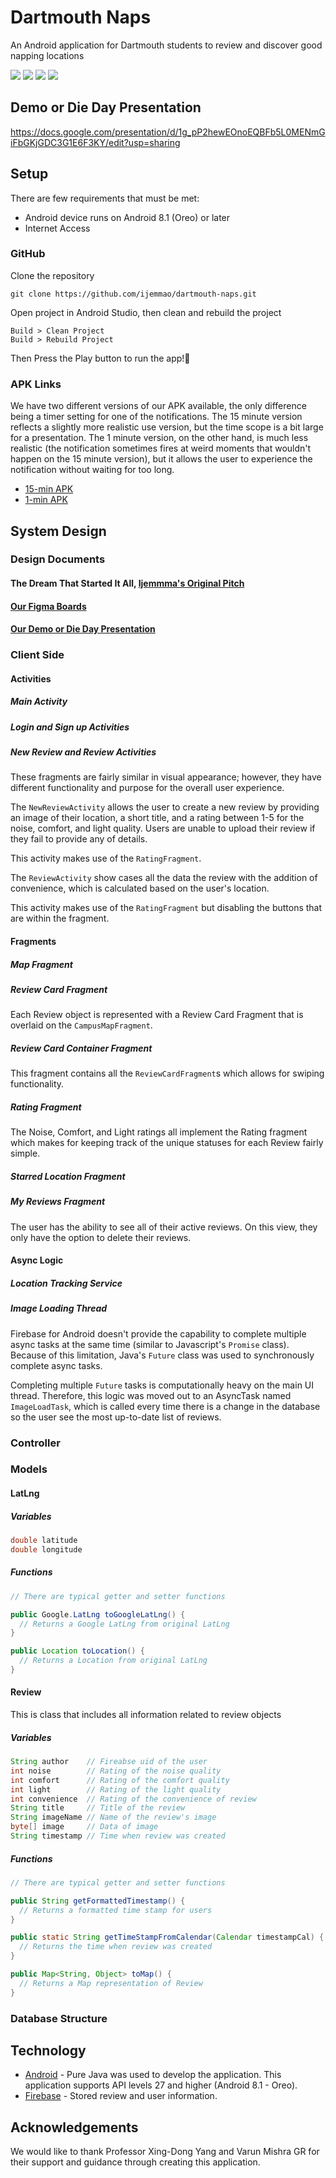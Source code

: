 # Dartmouth Naps
An Android application for Dartmouth students to review and discover good napping locations

![](./images/Sign_Up.png)
![](./images/Campus_Map_View.png)
![](./images/Starred_Locations.png)
![](./images/Settings_Drawer.png)

## Demo or Die Day Presentation
<https://docs.google.com/presentation/d/1g_pP2hewEOnoEQBFb5L0MENmGiFbGKjGDC3G1E6F3KY/edit?usp=sharing>

## Setup
There are few requirements that must be met:

* Android device runs on Android 8.1 (Oreo) or later
* Internet Access

### GitHub

Clone the repository
```
git clone https://github.com/ijemmao/dartmouth-naps.git
```

Open project in Android Studio, then clean and rebuild the project
```
Build > Clean Project
Build > Rebuild Project
```

Then Press the Play button to run the app!🎉

### APK Links

We have two different versions of our APK available, the only difference being a timer setting for one of the notifications. The 15 minute version reflects a slightly more realistic use version, but the time scope is a bit large for a presentation. The 1 minute version, on the other hand, is much less realistic (the notification sometimes fires at weird moments that wouldn't happen on the 15 minute version), but it allows the user to experience the notification without waiting for too long.

* [15-min APK](https://github.com/ijemmao/dartmouth-naps/raw/master/DartmouthNaps_15m_2m.apk)
* [1-min APK](https://github.com/ijemmao/dartmouth-naps/raw/master/DartmouthNaps_1m_5s.apk)

## System Design

### Design Documents

#### The Dream That Started It All, [Ijemmma's Original Pitch](https://docs.google.com/presentation/d/1U5dV4e1Yy2UXnjdFKumxm2BsX1pRqz_PSnM95fFhmMM/edit?usp=sharing)

#### [Our Figma Boards](https://www.figma.com/file/QXj3MVCTs4YBLTcY7DXWIkBS/Dartmouth-Naps?node-id=0%3A1)

#### [Our Demo or Die Day Presentation](https://docs.google.com/presentation/d/1g_pP2hewEOnoEQBFb5L0MENmGiFbGKjGDC3G1E6F3KY/edit?usp=sharing)

### Client Side

#### Activities

##### Main Activity

##### Login and Sign up Activities

##### New Review and Review Activities
These fragments are fairly similar in visual appearance; however, they have different functionality and purpose for the overall user experience.

The `NewReviewActivity` allows the user to create a new review by providing an image of their location, a short title, and a rating between 1-5 for the noise, comfort, and light quality. Users are unable to upload their review if they fail to provide any of details.

This activity makes use of the `RatingFragment`.

The `ReviewActivity` show cases all the data the review with the addition of convenience, which is calculated based on the user's location.

This activity makes use of the `RatingFragment` but disabling the buttons that are within the fragment.

#### Fragments

##### Map Fragment

##### Review Card Fragment
Each Review object is represented with a Review Card Fragment that is overlaid on the `CampusMapFragment`.

##### Review Card Container Fragment
This fragment contains all the `ReviewCardFragment`s which allows for swiping functionality.

##### Rating Fragment
The Noise, Comfort, and Light ratings all implement the Rating fragment which makes for keeping track of the unique statuses for each Review fairly simple.

##### Starred Location Fragment

##### My Reviews Fragment
The user has the ability to see all of their active reviews. On this view, they only have the option to delete their reviews.

#### Async Logic

##### Location Tracking Service

##### Image Loading Thread
Firebase for Android doesn't provide the capability to complete multiple async tasks at the same time (similar to Javascript's `Promise` class). Because of this limitation, Java's `Future` class was used to synchronously complete async tasks.

Completing multiple `Future` tasks is computationally heavy on the main UI thread. Therefore, this logic was moved out to an AsyncTask named `ImageLoadTask`, which is called every time there is a change in the database so the user see the most up-to-date list of reviews.

### Controller

### Models

#### LatLng

##### Variables

```Java
double latitude
double longitude
```

##### Functions

```Java
// There are typical getter and setter functions

public Google.LatLng toGoogleLatLng() {
  // Returns a Google LatLng from original LatLng
}

public Location toLocation() {
  // Returns a Location from original LatLng
}
```


#### Review
This is class that includes all information related to review objects

##### Variables
```Java
String author    // Fireabse uid of the user
int noise        // Rating of the noise quality
int comfort      // Rating of the comfort quality
int light        // Rating of the light quality
int convenience  // Rating of the convenience of review
String title     // Title of the review
String imageName // Name of the review's image
byte[] image     // Data of image
String timestamp // Time when review was created
```

##### Functions
```Java
// There are typical getter and setter functions

public String getFormattedTimestamp() {
  // Returns a formatted time stamp for users
}

public static String getTimeStampFromCalendar(Calendar timestampCal) {
  // Returns the time when review was created
}

public Map<String, Object> toMap() {
  // Returns a Map representation of Review
}
```

### Database Structure

## Technology

* [Android](https://developer.android.com/docs) - Pure Java was used to develop the application. This application supports API levels 27 and higher (Android 8.1 - Oreo).
* [Firebase](https://firebase.google.com/docs/android/setup) - Stored review and user information.

## Acknowledgements
We would like to thank Professor Xing-Dong Yang and Varun Mishra GR for their support and guidance through creating this application.